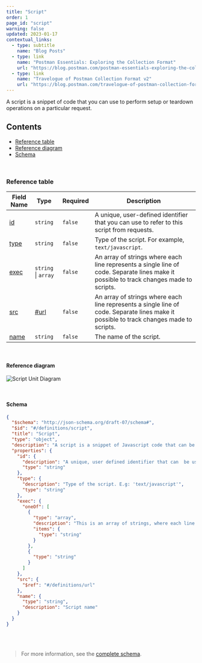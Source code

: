```yaml
---
title: "Script"
order: 1
page_id: "script"
warning: false
updated: 2023-01-17
contextual_links:
  - type: subtitle
    name: "Blog Posts"
  - type: link
    name: "Postman Essentials: Exploring the Collection Format"
    url: "https://blog.postman.com/postman-essentials-exploring-the-collection-format/"
  - type: link
    name: "Travelogue of Postman Collection Format v2"
    url: "https://blog.postman.com/travelogue-of-postman-collection-format-v2/"
---
```


A script is a snippet of code that you can use to perform setup or teardown operations on a particular request.

## Contents

- [Reference table](/docs/reference/script/#reference-table)
- [Reference diagram](/docs/reference/script/#schema)
- [Schema](/docs/reference/script/#schema)

<br />

### Reference table

Field Name | Type&nbsp;&nbsp; | Required | Description
--- | --- | --- | ---
[id](https://github.com/postmanlabs/schemas/blob/da7578c2d71c46de2d39d04fbeebc26570591a44/schemas/draft-07/v2.1.0/collection/script.json#L8) | `string` | `false` | A unique, user-defined identifier that you can use to refer to this script from requests.
[type](https://github.com/postmanlabs/schemas/blob/da7578c2d71c46de2d39d04fbeebc26570591a44/schemas/draft-07/v2.1.0/collection/script.json#L12) | `string` | `false` | Type of the script. For example, `text/javascript`.
[exec](https://github.com/postmanlabs/schemas/blob/da7578c2d71c46de2d39d04fbeebc26570591a44/schemas/draft-07/v2.1.0/collection/script.json#L12) | `string` \| `array` | `false` | An array of strings where each line represents a single line of code. Separate lines make it possible to track changes made to scripts.
[src](https://github.com/postmanlabs/schemas/blob/da7578c2d71c46de2d39d04fbeebc26570591a44/schemas/draft-07/v2.1.0/collection/script.json#L30) | [#url](/docs/reference/url/) | `false` | An array of strings where each line represents a single line of code. Separate lines make it possible to track changes made to scripts.
[name](https://github.com/postmanlabs/schemas/blob/da7578c2d71c46de2d39d04fbeebc26570591a44/schemas/draft-07/v2.1.0/collection/script.json#L33) | `string` | `false` | The name of the script.

<br />

#### Reference diagram

![Script Unit Diagram](../../../images/script@2x.jpg)

<br />

#### Schema

```json
{
  "$schema": "http://json-schema.org/draft-07/schema#",
  "$id": "#/definitions/script",
  "title": "Script",
  "type": "object",
  "description": "A script is a snippet of Javascript code that can be used to to perform setup or teardown operations on a particular response.",
  "properties": {
    "id": {
      "description": "A unique, user defined identifier that can  be used to refer to this script from requests.",
      "type": "string"
    },
    "type": {
      "description": "Type of the script. E.g: 'text/javascript'",
      "type": "string"
    },
    "exec": {
      "oneOf": [
        {
          "type": "array",
          "description": "This is an array of strings, where each line represents a single line of code. Having lines separate makes it possible to easily track changes made to scripts.",
          "items": {
            "type": "string"
          }
        },
        {
          "type": "string"
        }
      ]
    },
    "src": {
      "$ref": "#/definitions/url"
    },
    "name": {
      "type": "string",
      "description": "Script name"
    }
  }
}
```

<br /><br />

> For more information, see the [complete schema](https://schema.postman.com/collection/json/v2.1.0/draft-07/collection.json).
